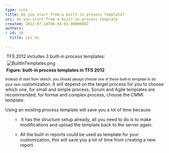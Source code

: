 ```yaml
---
type: rule
title: Do you start from a built-in process template?
uri: do-you-start-from-a-built-in-process-template
created: 2012-07-18T06:54:03.0000000Z
authors:
- id: 10
  title: Lei Xu

---
```




<span class='intro'> <p class="MsoListParagraph"><a name="_GoBack"></a>&#160;TFS 2012 includes 3 built-in process templates&#58;<br>​<img class="ssw-rteStyle-ImageArea" alt="BuiltInTemplates.png" src="/TFS/RulesToBetterTFSCustomization/PublishingImages/BuiltInTemplates.png" style="margin&#58;5px;" /><br><b>&#160;Figure&#58; built-in process templates in TFS 2012<br></b><span style="font-size&#58;9pt;font-family&#58;verdana, sans-serif;background-color&#58;white;"><br>Instead of
start from sketch, you should always choose one of these built-in template to
do your own c</span>ustomization.&#160;It will depend on the target process for you to
choose which one, for small and simple process, Scrum and Agile templates are
recommended; for formal and complex process, choose the CMMI template.​</p>
 </span>

​Using an existing process template will save you a lot of time because<br><div style="text-indent&#58;0px;"><ul><ul><li><span style="text-indent&#58;-18pt;line-height&#58;normal;font-family&#58;'times new roman';font-size&#58;7pt;">&#160;</span><span style="text-indent&#58;-18pt;">It has the structure setup already, all you need to do is to make modifications and upload the template back to the server again. &#160;</span><span style="text-indent&#58;-18pt;line-height&#58;normal;font-family&#58;'times new roman';font-size&#58;7pt;">&#160;</span></li>
<li><span style="text-indent&#58;-18pt;">All the built-in reports could be used as template for your customization, this will save you a lot of time from cr</span><span style="text-indent&#58;-18pt;">eating a new report​.</span></li></ul></ul>
<span style="text-indent&#58;-18pt;"></span></div>


